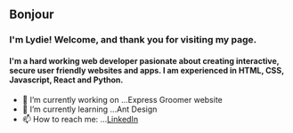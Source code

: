 ## Bonjour

### I'm Lydie! Welcome, and thank you for visiting my page. 

#### I'm a hard working web developer pasionate about creating interactive, secure user friendly websites and apps. I am experienced in HTML, CSS, Javascript, React and Python.

- 🔭 I’m currently working on ...Express Groomer website
- 🌱 I’m currently learning ...Ant Design
- 📫 How to reach me: ...[LinkedIn](https://www.linkedin.com/in/lydiecherilus/)
